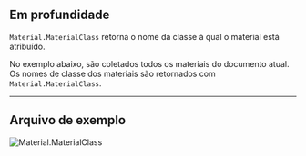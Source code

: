 ## Em profundidade
`Material.MaterialClass` retorna o nome da classe à qual o material está atribuído.

No exemplo abaixo, são coletados todos os materiais do documento atual. Os nomes de classe dos materiais são retornados com `Material.MaterialClass`.
___
## Arquivo de exemplo

![Material.MaterialClass](./Revit.Elements.Material.MaterialClass_img.jpg)
